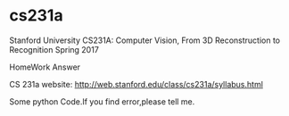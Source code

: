 # cs231a
Stanford University CS231A: Computer Vision, From 3D Reconstruction to Recognition Spring 2017

HomeWork Answer

CS 231a website: http://web.stanford.edu/class/cs231a/syllabus.html

Some python Code.If you find error,please tell me.
